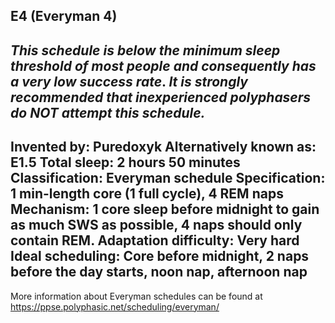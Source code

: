 E4 (Everyman 4)
-----------------------------------------------
*This schedule is* ***below the minimum sleep threshold of most people*** *and consequently has a* ***very low success rate***.  *It is* ***strongly recommended*** *that inexperienced polyphasers do* ***NOT*** *attempt this schedule.*
-----------------------------------------------
**Invented by**: Puredoxyk
**Alternatively known as**: E1.5
**Total sleep**: 2 hours 50 minutes
**Classification**: Everyman schedule
**Specification**: 1 min-length core (1 full cycle), 4 REM naps
**Mechanism**: 1 core sleep before midnight to gain as much SWS as possible, 4 naps should only contain REM.
**Adaptation difficulty**: Very hard
**Ideal scheduling**: Core before midnight, 2 naps before the day starts, noon nap, afternoon nap
-----------------------------------------------
More information about Everyman schedules can be found at <https://ppse.polyphasic.net/scheduling/everyman/>
